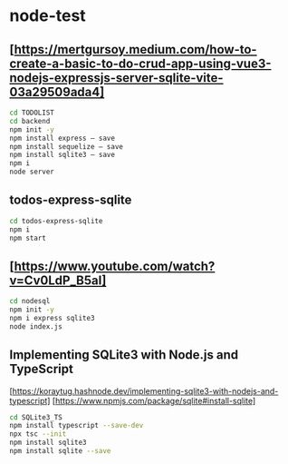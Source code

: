 # node-test

## [https://mertgursoy.medium.com/how-to-create-a-basic-to-do-crud-app-using-vue3-nodejs-expressjs-server-sqlite-vite-03a29509ada4]

```bash
cd TODOLIST
cd backend
npm init -y
npm install express — save
npm install sequelize — save
npm install sqlite3 — save
npm i
node server
```

## todos-express-sqlite

```bash
cd todos-express-sqlite
npm i
npm start
```

## [https://www.youtube.com/watch?v=Cv0LdP_B5aI]

```bash
cd nodesql
npm init -y
npm i express sqlite3
node index.js
```

## Implementing SQLite3 with Node.js and TypeScript

[https://koraytug.hashnode.dev/implementing-sqlite3-with-nodejs-and-typescript]
[https://www.npmjs.com/package/sqlite#install-sqlite]

```bash
cd SQLite3_TS
npm install typescript --save-dev
npx tsc --init
npm install sqlite3
npm install sqlite --save
```

